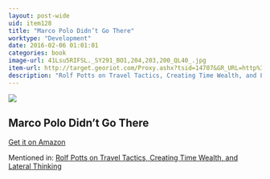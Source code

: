 ```yaml
---
layout: post-wide
uid: item128
title: "Marco Polo Didn’t Go There"
worktype: "Development"
date: 2016-02-06 01:01:01
categories: book
image-url: 41Lsu5RIFSL._SY291_BO1,204,203,200_QL40_.jpg
item-url: http://target.georiot.com/Proxy.ashx?tsid=14707&GR_URL=http%3A%2F%2Fwww.amazon.com%2FMarco-Polo-Didnt-There-Revelations%2Fdp%2F1932361618%2F
description: "Rolf Potts on Travel Tactics, Creating Time Wealth, and Lateral Thinking"
---
```

<a href="http://target.georiot.com/Proxy.ashx?tsid=14707&GR_URL=http%3A%2F%2Fwww.amazon.com%2FMarco-Polo-Didnt-There-Revelations%2Fdp%2F1932361618%2F" target="blank"><img src="../../../../img/thumbs/41Lsu5RIFSL._SY291_BO1,204,203,200_QL40_.jpg" class="prod-img"></a>
<h2>Marco Polo Didn’t Go There</h2>
<p><a href="http://target.georiot.com/Proxy.ashx?tsid=14707&GR_URL=http%3A%2F%2Fwww.amazon.com%2FMarco-Polo-Didnt-There-Revelations%2Fdp%2F1932361618%2F" target="blank">Get it on Amazon</a><p>
<p>Mentioned in: <a href="http://fourhourworkweek.com/2014/11/04/rolf-potts/" target="blank">Rolf Potts on Travel Tactics, Creating Time Wealth, and Lateral Thinking</a></p>
